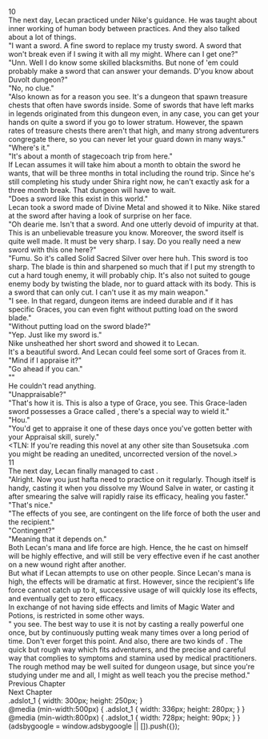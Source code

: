 10<br/>
The next day, Lecan practiced <Recovery> under Nike's guidance. He was taught about inner working of human body between practices. And they also talked about a lot of things.<br/>
"I want a sword. A fine sword to replace my trusty sword. A sword that won't break even if I swing it with all my might. Where can I get one?"<br/>
"Unn. Well I do know some skilled blacksmiths. But none of 'em could probably make a sword that can answer your demands. D'you know about Duvolt dungeon?"<br/>
"No, no clue."<br/>
"Also known as <Sword Dungeon> for a reason you see. It's a dungeon that spawn treasure chests that often have swords inside. Some of swords that have left marks in legends originated from this dungeon even, in any case, you can get your hands on quite a sword if you go to lower stratum. However, the spawn rates of treasure chests there aren't that high, and many strong adventurers congregate there, so you can never let your guard down in many ways."<br/>
"Where's it."<br/>
"It's about a month of stagecoach trip from here."<br/>
If Lecan assumes it will take him about a month to obtain the sword he wants, that will be three months in total including the round trip. Since he's still completing his study under Shira right now, he can't exactly ask for a three month break. That dungeon will have to wait.<br/>
"Does a sword like this exist in this world."<br/>
Lecan took a sword made of Divine Metal and showed it to Nike. Nike stared at the sword after having a look of surprise on her face.<br/>
"Oh dearie me. Isn't that a <Solid Sacred Silver> sword. And one utterly devoid of impurity at that. This is an unbelievable treasure you know. Moreover, the sword itself is quite well made. It must be very sharp. I say. Do you really need a new sword with this one here?"<br/>
"Fumu. So it's called Solid Sacred Silver over here huh. This sword is too sharp. The blade is thin and sharpened so much that if I put my strength to cut a hard tough enemy, it will probably chip. It's also not suited to gouge enemy body by twisting the blade, nor to guard attack with its body. This is a sword that can only cut. I can't use it as my main weapon."<br/>
"I see. In that regard, dungeon items are indeed durable and if it has specific Graces, you can even fight without putting load on the sword blade."<br/>
"Without putting load on the sword blade?"<br/>
"Yep. Just like my sword is."<br/>
Nike unsheathed her short sword and showed it to Lecan.<br/>
It's a beautiful sword. And Lecan could feel some sort of Graces from it.<br/>
"Mind if I appraise it?"<br/>
"Go ahead if you can."<br/>
"<Appraisal>"<br/>
He couldn't read anything.<br/>
"Unappraisable?"<br/>
"That's how it is. This is also a type of Grace, you see. This Grace-laden sword possesses a Grace called <Comet Slash>, there's a special way to wield it."<br/>
"Hou."<br/>
"You'd get to appraise it one of these days once you've gotten better with your Appraisal skill, surely."<br/>
<TLN: If you're reading this novel at any other site than Sousetsuka .com you might be reading an unedited, uncorrected version of the novel.><br/>
11<br/>
The next day, Lecan finally managed to cast <Recovery>.<br/>
"Alright. Now you just hafta need to practice on it regularly. Though <Recovery> itself is handy, casting it when you dissolve my Wound Salve in water, or casting it after smearing the salve will rapidly raise its efficacy, healing you faster."<br/>
"That's nice."<br/>
"The effects of <Recovery> you see, are contingent on the life force of both the user and the recipient."<br/>
"Contingent?"<br/>
"Meaning that it depends on."<br/>
Both Lecan's mana and life force are high. Hence, the <Recovery> he cast on himself will be highly effective, and will still be very effective even if he cast another <Recovery> on a new wound right after another.<br/>
But what if Lecan attempts to use <Recovery> on other people. Since Lecan's mana is high, the effects will be dramatic at first. However, since the recipient's life force cannot catch up to it, successive usage of <Recovery> will quickly lose its effects, and eventually get to zero efficacy.<br/>
In exchange of not having side effects and limits of Magic Water and Potions, <Recovery> is restricted in some other ways.<br/>
"<Recovery> you see. The best way to use it is not by casting a really powerful one once, but by continuously putting weak <Recovery> many times over a long period of time. Don't ever forget this point. And also, there are two kinds of <Recovery>. The quick but rough way which fits adventurers, and the precise and careful way that complies to symptoms and stamina used by medical practitioners. The rough method may be well suited for dungeon usage, but since you're studying under me and all, I might as well teach you the precise method."<br/>
Previous Chapter<br/>
Next Chapter <br/>
.adslot_1 { width: 300px; height: 250px; }<br/>
@media (min-width:500px) { .adslot_1 { width: 336px; height: 280px; } }<br/>
@media (min-width:800px) { .adslot_1 { width: 728px; height: 90px; } }<br/>
(adsbygoogle = window.adsbygoogle || []).push({});<br/>
